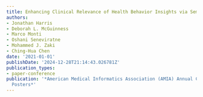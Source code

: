 ```yaml
---
title: Enhancing Clinical Relevance of Health Behavior Insights via Semantics
authors:
- Jonathan Harris
- Deborah L. McGuinness
- Marco Monti
- Oshani Seneviratne
- Mohammed J. Zaki
- Ching-Hua Chen
date: '2021-01-01'
publishDate: '2024-12-28T21:14:43.026781Z'
publication_types:
- paper-conference
publication: '*American Medical Informatics Association (AMIA) Annual Conference 2021
  Posters*'
---
```

